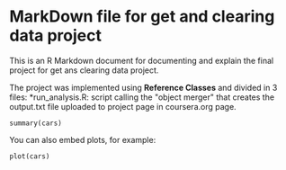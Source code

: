 MarkDown file for get and clearing data project
========================================================

This is an R Markdown document for documenting and explain the final project for get ans clearing data project.

The project was implemented using **Reference Classes** and divided in 3 files:
*run_analysis.R: script calling the "object merger" that creates the output.txt file uploaded to project page in coursera.org page. 

```{r}
summary(cars)
```

You can also embed plots, for example:

```{r fig.width=7, fig.height=6}
plot(cars)
```


